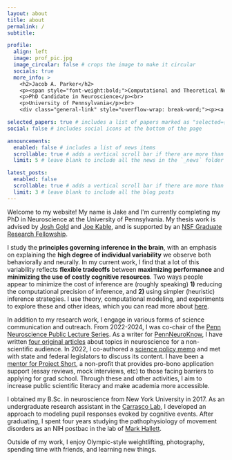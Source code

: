 ```yaml
---
layout: about
title: about
permalink: /
subtitle: 

profile:
  align: left
  image: prof_pic.jpg
  image_circular: false # crops the image to make it circular
  socials: true
  more_info: >
    <h2>Jacob A. Parker</h2>
    <p><span style="font-weight:bold;">Computational and Theoretical Neuroscientist</span></p><br>
    <p>PhD Candidate in Neuroscience</p><br>
    <p>University of Pennsylvania</p><br>
    <div class="general-link" style="overflow-wrap: break-word;"><p><a href="mailto:jacob.parker@pennmedicine.upenn.edu">jacob.parker<br>@<span style="display:none;">getwreckedmailscraperslmao-</span>pennmedicine.upenn.edu</a></p></div>

selected_papers: true # includes a list of papers marked as "selected={true}"
social: false # includes social icons at the bottom of the page

announcements:
  enabled: false # includes a list of news items
  scrollable: true # adds a vertical scroll bar if there are more than 3 news items
  limit: 5 # leave blank to include all the news in the `_news` folder

latest_posts:
  enabled: false
  scrollable: true # adds a vertical scroll bar if there are more than 3 new posts items
  limit: 3 # leave blank to include all the blog posts
---
```


Welcome to my website! My name is Jake and I'm currently completing my PhD in Neuroscience at the University of Pennsylvania. My thesis work is advised by [Josh Gold](https://www.med.upenn.edu/goldlab/) and [Joe Kable](https://www.kablelab.com/), and is supported by an [NSF Graduate Research Fellowship](https://www.nsfgrfp.org/).

I study the **principles governing inference in the brain**, with an emphasis on explaining the **high degree of individual variability** we observe both behaviorally and neurally. In my current work, I find that a lot of this variability reflects **flexible tradeoffs** between **maximizing performance** and **minimizing the use of costly cognitive resources**. Two ways people appear to minimize the cost of inference are (roughly speaking) **1)** reducing the computational precision of inference, and **2)** using simpler (heuristic) inference strategies. I use theory, computational modeling, and experiments to explore these and other ideas, which you can read more about [here](/research/).

<!-- I study the principles governing inference in the brain, with an emphasis on explaining the high degree of individual variability we observe both behaviorally and neurally. In my current work, I find that a lot of this individual variability reflects people flexibly trading off accuracy with various forms of cognitive/neural cost reduction. Two prominent ways that people appear to reduce the cost of inference are roughly equivalent to 1) reducing the neural precision of one's inferences, and 2) using simpler (heuristic) inference strategies. I have used mathematical analysis, computational modeling, and behavioral experiments to explore these and other ideas, which you can read more about under the [research](/research/) tab. -->

In addition to my research work, I engage in various forms of science communication and outreach. From 2022-2024, I was co-chair of the [Penn Neuroscience Public Lecture Series](https://www.upennglia.com/community-outreach). As a writer for [PennNeuroKnow](https://pennneuroknow.com/), I have written [four original articles](https://pennneuroknow.com/archives/#jp) about topics in neuroscience for a non-scientific audience. In 2022, I co-authored a [science policy memo](https://medium.com/scitech-forefront/neutralizing-the-algorithm-approaches-for-reducing-the-spread-of-disinformation-online-7087f3e2c581) and met with state and federal legislators to discuss its content. I have been a [mentor for Project Short](https://www.project-short.com/pre-grad-mentors/jake-parker), a non-profit that provides pro-bono application support (essay reviews, mock interviews, etc) to those facing barriers to applying for grad school. Through these and other activities, I aim to increase public scientific literacy and make academia more accessible.

I obtained my B.Sc. in neuroscience from New York University in 2017. As an undergraduate research assistant in the [Carrasco Lab](https://wp.nyu.edu/carrascolab/), I developed an approach to modeling pupil responses evoked by cognitive events. After graduating, I spent four years studying the pathophysiology of movement disorders as an NIH postbac in the lab of [Mark Hallett](https://en.wikipedia.org/wiki/Mark_Hallett_(neurologist)).

Outside of my work, I enjoy Olympic-style weightlifting, photography, spending time with friends, and learning new things.